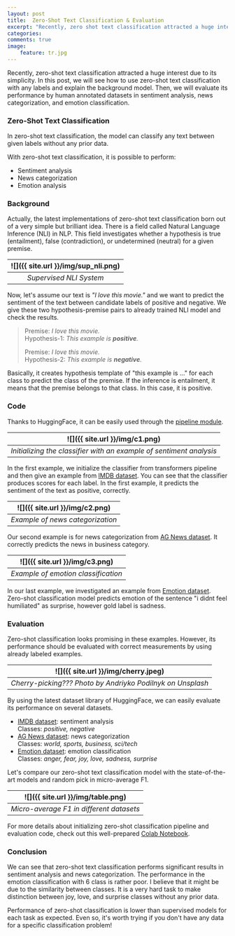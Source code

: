```yaml
---
layout: post
title:  Zero-Shot Text Classification & Evaluation
excerpt: "Recently, zero shot text classification attracted a huge interest due to its simplicity. Let's look at how to use it and its performance."
categories: 
comments: true
image:
    feature: tr.jpg
---
```


Recently, zero-shot text classification attracted a huge interest due to its simplicity. In this post, we will see how to use zero-shot text classification with any labels and explain the background model. Then, we will evaluate its performance by human annotated datasets in sentiment analysis, news categorization, and emotion classification.

### Zero-Shot Text Classification

In zero-shot text classification, the model can classify any text between given labels without any prior data.

With zero-shot text classification, it is possible to perform:
* Sentiment analysis
* News categorization
* Emotion analysis

### Background
Actually, the latest implementations of zero-shot text classification born out of a very simple but brilliant idea. There is a field called Natural Language Inference (NLI) in NLP. This field investigates whether a hypothesis is true (entailment), false (contradiction), or undetermined (neutral) for a given premise.

| ![]({{ site.url }}/img/sup_nli.png) | 
|:--:| 
| *Supervised NLI System* |

Now, let's assume our text is *"I love this movie."* and we want to predict the sentiment of the text between candidate labels of positive and negative. We give these two hypothesis-premise pairs to already trained NLI model and check the results.

> Premise: *I love this movie.*<br>
> Hypothesis-1: *This example is **positive**.*
> 
> Premise: *I love this movie.*<br>
> Hypothesis-2: *This example is **negative**.*

Basically, it creates hypothesis template of "this example is …" for each class to predict the class of the premise. If the inference is entailment, it means that the premise belongs to that class. In this case, it is positive.

### Code

Thanks to HuggingFace, it can be easily used through the [pipeline module](https://huggingface.co/transformers/main_classes/pipelines.html#transformers.ZeroShotClassificationPipeline).


| ![]({{ site.url }}/img/c1.png) | 
|:--:| 
| *Initializing the classifier with an example of sentiment analysis* |

In the first example, we initialize the classifier from transformers pipeline and then give an example from [IMDB dataset](http://ai.stanford.edu/~amaas/data/sentiment/). You can see that the classifier produces scores for each label. In the first example, it predicts the sentiment of the text as positive, correctly.


| ![]({{ site.url }}/img/c2.png) | 
|:--:| 
| *Example of news categorization* |

Our second example is for news categorization from [AG News dataset](http://groups.di.unipi.it/~gulli/AG_corpus_of_news_articles.html). It correctly predicts the news in business category.

| ![]({{ site.url }}/img/c3.png) | 
|:--:| 
| *Example of emotion classification* |

In our last example, we investigated an example from [Emotion dataset](https://github.com/dair-ai/emotion_dataset). Zero-shot classification model predicts emotion of the sentence "i didnt feel humiliated" as surprise, however gold label is sadness.

### Evaluation
Zero-shot classification looks promising in these examples. However, its performance should be evaluated with correct measurements by using already labeled examples.


| ![]({{ site.url }}/img/cherry.jpeg) | 
|:--:| 
| *Cherry-picking??? Photo by Andriyko Podilnyk on Unsplash* |

By using the latest dataset library of HuggingFace, we can easily evaluate its performance on several datasets.
* [IMDB dataset](http://ai.stanford.edu/~amaas/data/sentiment/): sentiment analysis<br>
Classes: *positive, negative*
* [AG News dataset](http://groups.di.unipi.it/~gulli/AG_corpus_of_news_articles.html):  news categorization<br>
Classes: *world, sports, business, sci/tech*
* [Emotion dataset](https://github.com/dair-ai/emotion_dataset): emotion classification<br>
Classes: *anger, fear, joy, love, sadness, surprise*

Let's compare our zero-shot text classification model with the state-of-the-art models and random pick in micro-average F1.

| ![]({{ site.url }}/img/table.png) | 
|:--:| 
| *Micro-average F1 in different datasets* |

For more details about initializing zero-shot classification pipeline and evaluation code, check out this well-prepared [Colab Notebook](https://colab.research.google.com/drive/14NuJFnW3hsKNYvy0t37S0x3YYRhrxJ47?usp=sharing).

### Conclusion
We can see that zero-shot text classification performs significant results in sentiment analysis and news categorization. The performance in the emotion classification with 6 class is rather poor. I believe that it might be due to the similarity between classes. It is a very hard task to make distinction between joy, love, and surprise classes without any prior data.

Performance of zero-shot classification is lower than supervised models for each task as expected. Even so, it's worth trying if you don't have any data for a specific classification problem!